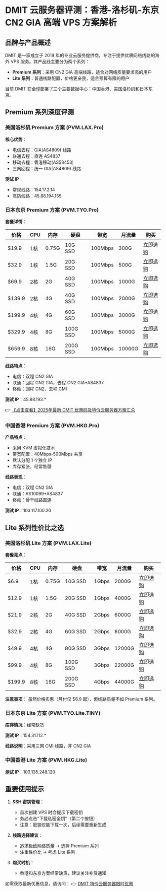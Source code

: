 # DMIT 云服务器评测：香港-洛杉矶-东京 CN2 GIA 高端 VPS 方案解析

## 品牌与产品概述

DMIT 是一家成立于 2018 年的专业云服务提供商，专注于提供优质网络线路的海外 VPS 服务。其产品线主要分为两个系列：

- **Premium 系列**：采用 CN2 GIA 高端线路，适合对网络质量要求高的用户
- **Lite 系列**：普通线路配置，价格更亲民，适合预算有限的用户

目前 DMIT 在全球部署了三个主要数据中心：中国香港、美国洛杉矶和日本东京。

## Premium 系列深度评测

### 美国洛杉矶 Premium 方案 (PVM.LAX.Pro)

**核心优势**：
- 电信去程：GIA(AS4809) 线路
- 联通去程：直连 AS4837
- 移动去程：香港移动(AS58453)
- 三网回程：统一 GIA(AS4809) 线路

**测试 IP**：
- 常规线路：154.17.2.14
- 高防线路：45.88.194.155

### 日本东京 Premium 方案 (PVM.TYO.Pro)

**套餐详情**：

| 价格     | CPU | 内存  | 硬盘   | 带宽   | 月流量 | 购买 |
|----------|-----|-------|--------|--------|--------|------|
| $19.9    | 1核 | 0.75G | 10G SSD | 100Mbps | 300G  | [立即选购](https://bit.ly/dmit_coupon) |
| $32.9    | 1核 | 1.5G  | 20G SSD | 100Mbps | 500G  | [立即选购](https://bit.ly/dmit_coupon) |
| $69.9    | 2核 | 2G    | 40G SSD | 100Mbps | 1000G | [立即选购](https://bit.ly/dmit_coupon) |
| $139.9   | 2核 | 4G    | 40G SSD | 100Mbps | 2000G | [立即选购](https://bit.ly/dmit_coupon) |
| $199.9   | 4核 | 4G    | 60G SSD | 100Mbps | 3000G | [立即选购](https://bit.ly/dmit_coupon) |
| $329.9   | 4核 | 8G    | 100G SSD | 100Mbps | 5000G | [立即选购](https://bit.ly/dmit_coupon) |
| $659.9   | 8核 | 16G   | 200G SSD | 100Mbps | 10000G | [立即选购](https://bit.ly/dmit_coupon) |

**线路特点**：
- 电信：双程 CN2 GIA
- 联通：回程 CN2 GIA，去程 CN2 GIA+AS4837
- 移动：回程 CN2，去程 CMI

**测试 IP**：45.88.193.*

👉 [【点击查看】2025年最新 DMIT 优惠码及特价云服务器方案汇总](https://bit.ly/dmit_coupon)

### 中国香港 Premium 方案 (PVM.HKG.Pro)

**产品特点**：
- 采用 KVM 虚拟化技术
- 带宽配置：40Mbps-500Mbps 共享
- 默认分配 1 个独立 IP
- 库存紧张，经常售罄

**线路表现**：
- 电信：双程 CN2 GIA
- 联通：AS10099+AS4837
- 移动：骨干线路直连

**测试 IP**：103.117.100.20

## Lite 系列性价比之选

### 美国洛杉矶 Lite 方案 (PVM.LAX.Lite)

**套餐亮点**：

| 价格    | CPU | 内存  | 硬盘   | 带宽   | 月流量 | 购买 |
|---------|-----|-------|--------|--------|--------|------|
| $6.9    | 1核 | 0.75G | 10G SSD | 1Gbps  | 2000G  | [立即选购](https://bit.ly/dmit_coupon) |
| $12.9   | 1核 | 1.5G  | 20G SSD | 1Gbps  | 4000G  | [立即选购](https://bit.ly/dmit_coupon) |
| $21.9   | 2核 | 2G    | 40G SSD | 2Gbps  | 6000G  | [立即选购](https://bit.ly/dmit_coupon) |
| $32.9   | 2核 | 4G    | 60G SSD | 2Gbps  | 8000G  | [立即选购](https://bit.ly/dmit_coupon) |
| $49.9   | 4核 | 4G    | 80G SSD | 3Gbps  | 12000G | [立即选购](https://bit.ly/dmit_coupon) |
| $99.9   | 4核 | 8G    | 100G SSD | 3Gbps | 22000G | [立即选购](https://bit.ly/dmit_coupon) |
| $199.9  | 8核 | 16G   | 200G SSD | 4Gbps | 44000G | [立即选购](https://bit.ly/dmit_coupon) |

**注意事项**：
虽然价格实惠（月付仅 $6.9 起），但线路质量不如 Premium 系列。

### 日本东京 Lite 方案 (PVM.TYO.Lite.TINY)

**库存情况**：经常缺货

**测试 IP**：154.31.112.*

**线路说明**：采用三网 CMI 线路，非 CN2 GIA

### 中国香港 Lite 方案 (PVM.HKG.Lite)

**测试 IP**：103.135.248.120

## 重要使用提示

1. **SSH 密钥管理**：
   - 首次创建 VPS 时会提示下载密钥
   - 务必点击"下载私密金钥"（第二个按钮）
   - 注意：密钥仅能下载一次，后续需要重新生成

2. **线路选择建议**：
   - 追求极致网络质量 → 选择 Premium 系列
   - 注重性价比 → 考虑 Lite 系列

3. **购买时机**：
   - 香港和东京方案经常缺货，建议关注补货通知

如需获取最新优惠信息，请访问：
👉 [DMIT 特价云服务器限时优惠](https://bit.ly/dmit_coupon)